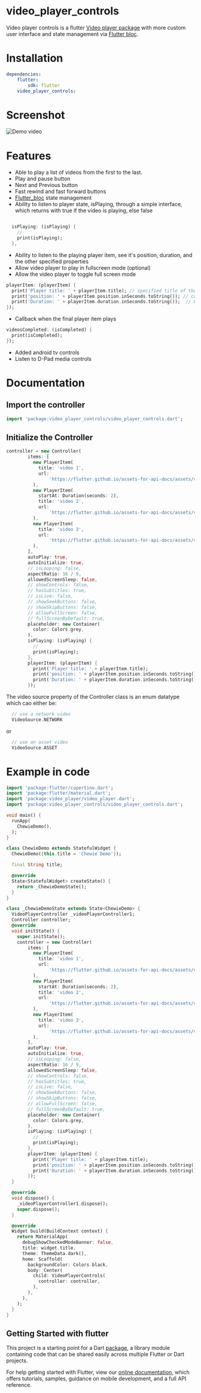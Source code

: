 # video_player_controls

Video player controls is a flutter [Video player package](https://pub.dev/packages/video_player)  with more custom user interface and state management via [Flutter bloc](https://pub.dev/packages/flutter_bloc).

# Installation

``` yaml
dependencies:
    flutter:
        sdk: flutter
    video_player_controls:

```

# Screenshot

![Demo video](https://wecast.ch/storage/images/video.gif "Demo video")

# Features

* Able to play a list of videos from the first to the last.
* Play and pause button
* Next and Previous button
* Fast rewind and fast forward buttons
* [Flutter_bloc](https://pub.dev/packages/flutter_bloc) state management
* Ability to listen to player state, isPlaying, through a simple interface, which returns with true if the video is playing, else false

``` dart

  isPlaying: (isPlaying) {
    //
    print(isPlaying);
  },
  ```

* Ability to listen to the playing player item, see it's position, duration, and the other specified properties
* Allow video player to play in fullscreen mode (optional)
* Allow the video player to toggle full screen mode

``` dart
playerItem: (playerItem) {
  print('Player title: ' + playerItem.title); // specified title of the video
  print('position: ' + playerItem.position.inSeconds.toString()); // current position of the video
  print('Duration: ' + playerItem.duration.inSeconds.toString());  // Duration of the playing video
});
  ```

* Callback when the final player item plays

``` dart
videosCompleted: (isCompleted) {
  print(isCompleted);
});
  ```

* Added android tv controls
* Listen to D-Pad media controls

# Documentation

## Import the controller

``` dart
import 'package:video_player_controls/video_player_controls.dart';
  ```

## Initialize the Controller

``` dart
controller = new Controller(
        items: [
          new PlayerItem(
            title: 'video 1',
            url:
                'https://flutter.github.io/assets-for-api-docs/assets/videos/butterfly.mp4',
          ),
          new PlayerItem(
            startAt: Duration(seconds: 2),
            title: 'video 2',
            url:
                'https://flutter.github.io/assets-for-api-docs/assets/videos/butterfly.mp4',
          ),
          new PlayerItem(
            title: 'video 3',
            url:
                'https://flutter.github.io/assets-for-api-docs/assets/videos/butterfly.mp4',
          ),
        ],
        autoPlay: true,
        autoInitialize: true,
        // isLooping: false,
        aspectRatio: 16 / 9,
        allowedScreenSleep: false,
        // showControls: false,
        // hasSubtitles: true,
        // isLive: false,
        // showSeekButtons: false,
        // showSkipButtons: false,
        // allowFullScreen: false,
        // fullScreenByDefault: true,
        placeholder: new Container(
          color: Colors.grey,
        ),
        isPlaying: (isPlaying) {
          //
          print(isPlaying);
        },
        playerItem: (playerItem) {
          print('Player title: ' + playerItem.title);
          print('position: ' + playerItem.position.inSeconds.toString());
          print('Duration: ' + playerItem.duration.inSeconds.toString());
        });
```

The video source property of the Controller class is an enum datatype which cao either be:

``` dart
  // use a network video
  VideoSource.NETWORK
```

or

``` dart
  // use an asset video
  VideoSource.ASSET
```

# Example in code

``` dart
import 'package:flutter/cupertino.dart';
import 'package:flutter/material.dart';
import 'package:video_player/video_player.dart';
import 'package:video_player_controls/video_player_controls.dart';

void main() {
  runApp(
    ChewieDemo(),
  );
}

class ChewieDemo extends StatefulWidget {
  ChewieDemo({this.title = 'Chewie Demo'});

  final String title;

  @override
  State<StatefulWidget> createState() {
    return _ChewieDemoState();
  }
}

class _ChewieDemoState extends State<ChewieDemo> {
  VideoPlayerController _videoPlayerController1;
  Controller controller;
  @override
  void initState() {
    super.initState();
    controller = new Controller(
        items: [
          new PlayerItem(
            title: 'video 1',
            url:
                'https://flutter.github.io/assets-for-api-docs/assets/videos/butterfly.mp4',
          ),
          new PlayerItem(
            startAt: Duration(seconds: 2),
            title: 'video 2',
            url:
                'https://flutter.github.io/assets-for-api-docs/assets/videos/butterfly.mp4',
          ),
          new PlayerItem(
            title: 'video 3',
            url:
                'https://flutter.github.io/assets-for-api-docs/assets/videos/butterfly.mp4',
          ),
        ],
        autoPlay: true,
        autoInitialize: true,
        // isLooping: false,
        aspectRatio: 16 / 9,
        allowedScreenSleep: false,
        // showControls: false,
        // hasSubtitles: true,
        // isLive: false,
        // showSeekButtons: false,
        // showSkipButtons: false,
        // allowFullScreen: false,
        // fullScreenByDefault: true,
        placeholder: new Container(
          color: Colors.grey,
        ),
        isPlaying: (isPlaying) {
          //
          print(isPlaying);
        },
        playerItem: (playerItem) {
          print('Player title: ' + playerItem.title);
          print('position: ' + playerItem.position.inSeconds.toString());
          print('Duration: ' + playerItem.duration.inSeconds.toString());
        });
  }

  @override
  void dispose() {
    _videoPlayerController1.dispose();
    super.dispose();
  }

  @override
  Widget build(BuildContext context) {
    return MaterialApp(
      debugShowCheckedModeBanner: false,
      title: widget.title,
      theme: ThemeData.dark(),
      home: Scaffold(
        backgroundColor: Colors.black,
        body: Center(
          child: VideoPlayerControls(
            controller: controller,
          ),
        ),
      ),
    );
  }
}

```

## Getting Started with flutter

This project is a starting point for a Dart
[package](https://flutter.dev/developing-packages/), 
a library module containing code that can be shared easily across
multiple Flutter or Dart projects.

For help getting started with Flutter, view our 
[online documentation](https://flutter.dev/docs), which offers tutorials, 
samples, guidance on mobile development, and a full API reference.
